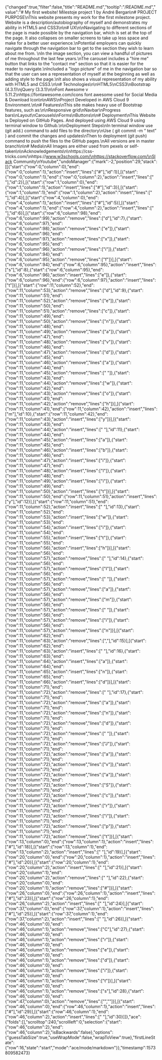 {"changed":true,"filter":false,"title":"README.md","tooltip":"/README.md","value":"# My first website! Milestoje project 1 by André Bergan\n# PROJECT PURPOSE\nThis website presents my work for the first milestone project. Website is a description/autobiography of myself and demonstrates my ability in HTML5 and CSS3\n\n# UX\n\nNavigating to different sections of the page is made possible by the navigation bar, which is set at the top of the page. It also collapses on smaller screens to take up less space and make for a better user experience.\nPotential employers can quickly navigate through the navigation bar to get to the section they wish to learn about me from. \nIn the image section, you can view a handful of pictures of me throughout the last few years.\nThe carousel includes a \"hire me\" button that links to the \"contact me\" section so that it is easier for the reader to navigate.\nIncluded a \"logo picture\" of me in the navigation bar so that the user can see a representation of myself at the beginning as well as adding style to the page.\nIt also shows a visual representation of my ability with HTML5 and CSS3.\n\n# Technologies\n\nHTML5\nCSS3\nBootstrap (4.3.1)\njQuery (3.3.1)\n\nFont Awesome v 5.11.2\nhttps://fontawesome.com/icons font awesome used for Social Media & Download Icon\n\nAWS\nProject Developed in AWS Cloud 9 Environment.\n\n# Features\nThis site makes heavy use of Bootstrap features, such as:\n\nResponsive grid\nNavbar\nProgress bars\nLayout\nCarousels\nForms\nButtons\n\n# Deployment\nThis Website is Deployed on GitHub Pages. And deployed using AWS Cloud 9 using terminal window to Github.\n\nDeployment Steps\nIn terminal window use (git add.) command to add files to the directory\nUse ( git commit -m “ text” ) and commit the changes and updates\nThen to deployment (git push) command to push the files to the GitHub pages.\nAll versions are in master branch\n\n# Media\nAll Images are either used from pexels or self-taken\n\nAcknowledgements\n\nhttps://css-tricks.com/\nhttps://www.w3schools.com/\nhttps://stackoverflow.com/\nSlack Community\nYoutube","undoManager":{"mark":-2,"position":29,"stack":[[{"start":{"row":0,"column":0},"end":{"row":0,"column":1},"action":"insert","lines":["#"],"id":1}],[{"start":{"row":0,"column":1},"end":{"row":0,"column":2},"action":"insert","lines":[" "],"id":2}],[{"start":{"row":1,"column":0},"end":{"row":1,"column":1},"action":"insert","lines":["#"],"id":3}],[{"start":{"row":1,"column":1},"end":{"row":1,"column":2},"action":"insert","lines":[" "],"id":4}],[{"start":{"row":4,"column":0},"end":{"row":4,"column":1},"action":"insert","lines":["#"],"id":5}],[{"start":{"row":4,"column":1},"end":{"row":4,"column":2},"action":"insert","lines":[" "],"id":6}],[{"start":{"row":6,"column":98},"end":{"row":6,"column":99},"action":"remove","lines":["d"],"id":7},{"start":{"row":6,"column":97},"end":{"row":6,"column":98},"action":"remove","lines":["e"]},{"start":{"row":6,"column":96},"end":{"row":6,"column":97},"action":"remove","lines":["x"]},{"start":{"row":6,"column":95},"end":{"row":6,"column":96},"action":"remove","lines":["i"]},{"start":{"row":6,"column":94},"end":{"row":6,"column":95},"action":"remove","lines":["f"]}],[{"start":{"row":6,"column":94},"end":{"row":6,"column":95},"action":"insert","lines":["s"],"id":8},{"start":{"row":6,"column":95},"end":{"row":6,"column":96},"action":"insert","lines":["e"]},{"start":{"row":6,"column":96},"end":{"row":6,"column":97},"action":"insert","lines":["t"]}],[{"start":{"row":11,"column":52},"end":{"row":11,"column":53},"action":"remove","lines":["d"],"id":9},{"start":{"row":11,"column":51},"end":{"row":11,"column":52},"action":"remove","lines":["e"]},{"start":{"row":11,"column":50},"end":{"row":11,"column":51},"action":"remove","lines":["c"]},{"start":{"row":11,"column":49},"end":{"row":11,"column":50},"action":"remove","lines":["n"]},{"start":{"row":11,"column":48},"end":{"row":11,"column":49},"action":"remove","lines":["a"]},{"start":{"row":11,"column":47},"end":{"row":11,"column":48},"action":"remove","lines":["v"]},{"start":{"row":11,"column":46},"end":{"row":11,"column":47},"action":"remove","lines":["d"]},{"start":{"row":11,"column":45},"end":{"row":11,"column":46},"action":"remove","lines":["a"]},{"start":{"row":11,"column":44},"end":{"row":11,"column":45},"action":"remove","lines":[" "]},{"start":{"row":11,"column":43},"end":{"row":11,"column":44},"action":"remove","lines":["w"]},{"start":{"row":11,"column":42},"end":{"row":11,"column":43},"action":"remove","lines":["o"]},{"start":{"row":11,"column":41},"end":{"row":11,"column":42},"action":"remove","lines":["h"]}],[{"start":{"row":11,"column":41},"end":{"row":11,"column":42},"action":"insert","lines":["m"],"id":10},{"start":{"row":11,"column":42},"end":{"row":11,"column":43},"action":"insert","lines":["y"]}],[{"start":{"row":11,"column":43},"end":{"row":11,"column":44},"action":"insert","lines":[" "],"id":11},{"start":{"row":11,"column":44},"end":{"row":11,"column":45},"action":"insert","lines":["a"]},{"start":{"row":11,"column":45},"end":{"row":11,"column":46},"action":"insert","lines":["b"]},{"start":{"row":11,"column":46},"end":{"row":11,"column":47},"action":"insert","lines":["i"]},{"start":{"row":11,"column":47},"end":{"row":11,"column":48},"action":"insert","lines":["l"]},{"start":{"row":11,"column":48},"end":{"row":11,"column":49},"action":"insert","lines":["i"]},{"start":{"row":11,"column":49},"end":{"row":11,"column":50},"action":"insert","lines":["t"]}],[{"start":{"row":11,"column":50},"end":{"row":11,"column":51},"action":"insert","lines":["y"],"id":12}],[{"start":{"row":11,"column":51},"end":{"row":11,"column":52},"action":"insert","lines":[" "],"id":13},{"start":{"row":11,"column":52},"end":{"row":11,"column":53},"action":"insert","lines":["w"]},{"start":{"row":11,"column":53},"end":{"row":11,"column":54},"action":"insert","lines":["i"]},{"start":{"row":11,"column":54},"end":{"row":11,"column":55},"action":"insert","lines":["t"]},{"start":{"row":11,"column":55},"end":{"row":11,"column":56},"action":"insert","lines":["h"]}],[{"start":{"row":11,"column":56},"end":{"row":11,"column":57},"action":"remove","lines":[" "],"id":14},{"start":{"row":11,"column":56},"end":{"row":11,"column":57},"action":"remove","lines":["I"]},{"start":{"row":11,"column":56},"end":{"row":11,"column":57},"action":"remove","lines":[" "]},{"start":{"row":11,"column":56},"end":{"row":11,"column":57},"action":"remove","lines":["a"]},{"start":{"row":11,"column":56},"end":{"row":11,"column":57},"action":"remove","lines":["m"]},{"start":{"row":11,"column":56},"end":{"row":11,"column":57},"action":"remove","lines":[" "]},{"start":{"row":11,"column":56},"end":{"row":11,"column":57},"action":"remove","lines":["i"]},{"start":{"row":11,"column":56},"end":{"row":11,"column":57},"action":"remove","lines":["n"]}],[{"start":{"row":11,"column":62},"end":{"row":11,"column":63},"action":"remove","lines":[","],"id":15}],[{"start":{"row":11,"column":62},"end":{"row":11,"column":63},"action":"insert","lines":[" "],"id":16},{"start":{"row":11,"column":63},"end":{"row":11,"column":64},"action":"insert","lines":["a"]},{"start":{"row":11,"column":64},"end":{"row":11,"column":65},"action":"insert","lines":["n"]},{"start":{"row":11,"column":65},"end":{"row":11,"column":66},"action":"insert","lines":["d"]}],[{"start":{"row":11,"column":71},"end":{"row":11,"column":72},"action":"remove","lines":[" "],"id":17},{"start":{"row":11,"column":71},"end":{"row":11,"column":72},"action":"remove","lines":["a"]},{"start":{"row":11,"column":71},"end":{"row":11,"column":72},"action":"remove","lines":["n"]},{"start":{"row":11,"column":71},"end":{"row":11,"column":72},"action":"remove","lines":["d"]},{"start":{"row":11,"column":71},"end":{"row":11,"column":72},"action":"remove","lines":[" "]},{"start":{"row":11,"column":71},"end":{"row":11,"column":72},"action":"remove","lines":["J"]},{"start":{"row":11,"column":71},"end":{"row":11,"column":72},"action":"remove","lines":["a"]},{"start":{"row":11,"column":71},"end":{"row":11,"column":72},"action":"remove","lines":["v"]},{"start":{"row":11,"column":71},"end":{"row":11,"column":72},"action":"remove","lines":["a"]},{"start":{"row":11,"column":71},"end":{"row":11,"column":72},"action":"remove","lines":["S"]},{"start":{"row":11,"column":71},"end":{"row":11,"column":72},"action":"remove","lines":["c"]},{"start":{"row":11,"column":71},"end":{"row":11,"column":72},"action":"remove","lines":["r"]},{"start":{"row":11,"column":71},"end":{"row":11,"column":72},"action":"remove","lines":["i"]},{"start":{"row":11,"column":71},"end":{"row":11,"column":72},"action":"remove","lines":["p"]},{"start":{"row":11,"column":71},"end":{"row":11,"column":72},"action":"remove","lines":["t"]}],[{"start":{"row":13,"column":0},"end":{"row":13,"column":1},"action":"insert","lines":["#"],"id":18}],[{"start":{"row":13,"column":1},"end":{"row":13,"column":2},"action":"insert","lines":[" "],"id":19}],[{"start":{"row":20,"column":0},"end":{"row":20,"column":1},"action":"insert","lines":["#"],"id":20}],[{"start":{"row":20,"column":1},"end":{"row":20,"column":2},"action":"insert","lines":[" "],"id":21}],[{"start":{"row":20,"column":1},"end":{"row":20,"column":2},"action":"remove","lines":[" "],"id":22},{"start":{"row":20,"column":0},"end":{"row":20,"column":1},"action":"remove","lines":["#"]}],[{"start":{"row":26,"column":0},"end":{"row":26,"column":1},"action":"insert","lines":["#"],"id":23}],[{"start":{"row":26,"column":1},"end":{"row":26,"column":2},"action":"insert","lines":[" "],"id":24}],[{"start":{"row":37,"column":0},"end":{"row":37,"column":1},"action":"insert","lines":["#"],"id":25}],[{"start":{"row":37,"column":1},"end":{"row":37,"column":2},"action":"insert","lines":[" "],"id":26}],[{"start":{"row":46,"column":0},"end":{"row":46,"column":1},"action":"remove","lines":["C"],"id":27},{"start":{"row":46,"column":0},"end":{"row":46,"column":1},"action":"remove","lines":["r"]},{"start":{"row":46,"column":0},"end":{"row":46,"column":1},"action":"remove","lines":["e"]},{"start":{"row":46,"column":0},"end":{"row":46,"column":1},"action":"remove","lines":["d"]},{"start":{"row":46,"column":0},"end":{"row":46,"column":1},"action":"remove","lines":["i"]},{"start":{"row":46,"column":0},"end":{"row":46,"column":1},"action":"remove","lines":["t"]}],[{"start":{"row":46,"column":0},"end":{"row":46,"column":1},"action":"remove","lines":["s"],"id":28},{"start":{"row":46,"column":0},"end":{"row":47,"column":0},"action":"remove","lines":["",""]}],[{"start":{"row":46,"column":0},"end":{"row":46,"column":1},"action":"insert","lines":["#"],"id":29}],[{"start":{"row":46,"column":1},"end":{"row":46,"column":2},"action":"insert","lines":[" "],"id":30}]]},"ace":{"folds":[],"scrolltop":240,"scrollleft":0,"selection":{"start":{"row":46,"column":2},"end":{"row":46,"column":2},"isBackwards":false},"options":{"guessTabSize":true,"useWrapMode":false,"wrapToView":true},"firstLineState":{"row":16,"state":"start","mode":"ace/mode/markdown"}},"timestamp":1573809582473}